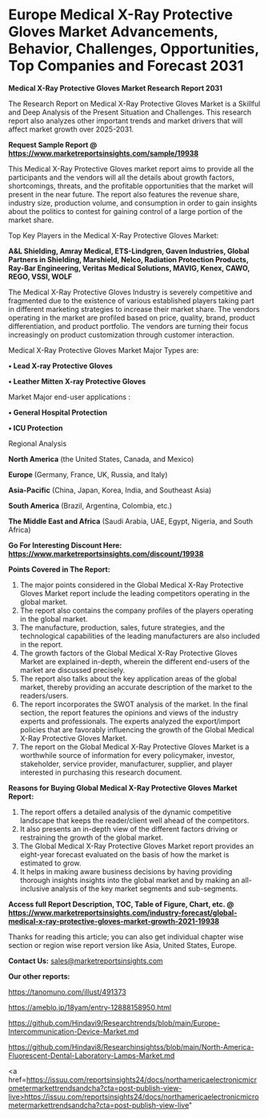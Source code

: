 # Europe Medical X-Ray Protective Gloves Market Advancements, Behavior, Challenges, Opportunities, Top Companies and Forecast 2031

<strong>Medical X-Ray Protective Gloves Market Research Report 2031</strong>

The Research Report on Medical X-Ray Protective Gloves Market is a Skillful and Deep Analysis of the Present Situation and Challenges. This research report also analyzes other important trends and market drivers that will affect market growth over 2025-2031.

<strong>Request Sample Report @ <a href=https://www.marketreportsinsights.com/sample/19938>https://www.marketreportsinsights.com/sample/19938</a></strong>

This Medical X-Ray Protective Gloves market report aims to provide all the participants and the vendors will all the details about growth factors, shortcomings, threats, and the profitable opportunities that the market will present in the near future. The report also features the revenue share, industry size, production volume, and consumption in order to gain insights about the politics to contest for gaining control of a large portion of the market share.

Top Key Players in the Medical X-Ray Protective Gloves Market:

<strong>A&L Shielding, Amray Medical, ETS-Lindgren, Gaven Industries, Global Partners in Shielding, Marshield, Nelco, Radiation Protection Products, Ray-Bar Engineering, Veritas Medical Solutions, MAVIG, Kenex, CAWO, REGO, VSSI, WOLF</strong>

The Medical X-Ray Protective Gloves Industry is severely competitive and fragmented due to the existence of various established players taking part in different marketing strategies to increase their market share. The vendors operating in the market are profiled based on price, quality, brand, product differentiation, and product portfolio. The vendors are turning their focus increasingly on product customization through customer interaction.

Medical X-Ray Protective Gloves Market Major Types are:

<strong>• Lead X-ray Protective Gloves

• Leather Mitten X-ray Protective Gloves</strong>

Market Major end-user applications :

<strong>• General Hospital Protection

• ICU Protection</strong>

Regional Analysis

</u><strong><b>North America</b></strong> (the United States, Canada, and Mexico)

<strong><b>Europe </b></strong>(Germany, France, UK, Russia, and Italy)

<strong><b>Asia-Pacific</b></strong> (China, Japan, Korea, India, and Southeast Asia)

<strong><b>South America</b></strong> (Brazil, Argentina, Colombia, etc.)

<strong><b>The Middle East and Africa</b></strong> (Saudi Arabia, UAE, Egypt, Nigeria, and South Africa)

<strong>Go For Interesting Discount Here: <a href=https://www.marketreportsinsights.com/discount/19938>https://www.marketreportsinsights.com/discount/19938</a></strong>

<strong>Points Covered in The Report:</strong>
<ol>
  <li>The major points considered in the Global Medical X-Ray Protective Gloves Market report include the leading competitors operating in the global market.</li>
  <li>The report also contains the company profiles of the players operating in the global market.</li>
  <li>The manufacture, production, sales, future strategies, and the technological capabilities of the leading manufacturers are also included in the report.</li>
  <li>The growth factors of the Global Medical X-Ray Protective Gloves Market are explained in-depth, wherein the different end-users of the market are discussed precisely.</li>
  <li>The report also talks about the key application areas of the global market, thereby providing an accurate description of the market to the readers/users.</li>
  <li>The report incorporates the SWOT analysis of the market. In the final section, the report features the opinions and views of the industry experts and professionals. The experts analyzed the export/import policies that are favorably influencing the growth of the Global Medical X-Ray Protective Gloves Market.</li>
  <li>The report on the Global Medical X-Ray Protective Gloves Market is a worthwhile source of information for every policymaker, investor, stakeholder, service provider, manufacturer, supplier, and player interested in purchasing this research document.</li>
</ol>
<strong>Reasons for Buying Global Medical X-Ray Protective Gloves Market Report:</strong>

<ol>
  <li>The report offers a detailed analysis of the dynamic competitive landscape that keeps the reader/client well ahead of the competitors.</li>
  <li>It also presents an in-depth view of the different factors driving or restraining the growth of the global market.</li>
  <li>The Global Medical X-Ray Protective Gloves Market report provides an eight-year forecast evaluated on the basis of how the market is estimated to grow.</li>
  <li>It helps in making aware business decisions by having providing thorough insights insights into the global market and by making an all-inclusive analysis of the key market segments and sub-segments.</li>
</ol>
<strong>Access full Report Description, TOC, Table of Figure, Chart, etc. @ <a href=https://www.marketreportsinsights.com/industry-forecast/global-medical-x-ray-protective-gloves-market-growth-2021-19938>https://www.marketreportsinsights.com/industry-forecast/global-medical-x-ray-protective-gloves-market-growth-2021-19938</a></strong>


Thanks for reading this article; you can also get individual chapter wise section or region wise report version like Asia, United States, Europe.

<strong>Contact Us:</strong>
sales@marketreportsinsights.com

<strong>Our other reports:</strong>

<a href=https://tanomuno.com/illust/491373>https://tanomuno.com/illust/491373</a>

<a href=https://ameblo.jp/18yam/entry-12888158950.html>https://ameblo.jp/18yam/entry-12888158950.html</a>

<a href=https://github.com/Hindavi9/Researchtrends/blob/main/Europe-Intercommunication-Device-Market.md>https://github.com/Hindavi9/Researchtrends/blob/main/Europe-Intercommunication-Device-Market.md</a>

<a href=https://github.com/Hindavi8/Researchinsightss/blob/main/North-America-Fluorescent-Dental-Laboratory-Lamps-Market.md>https://github.com/Hindavi8/Researchinsightss/blob/main/North-America-Fluorescent-Dental-Laboratory-Lamps-Market.md</a>

<a href=https://issuu.com/reportsinsights24/docs/northamericaelectronicmicrometermarkettrendsandcha?cta=post-publish-view-live>https://issuu.com/reportsinsights24/docs/northamericaelectronicmicrometermarkettrendsandcha?cta=post-publish-view-live</a>"
